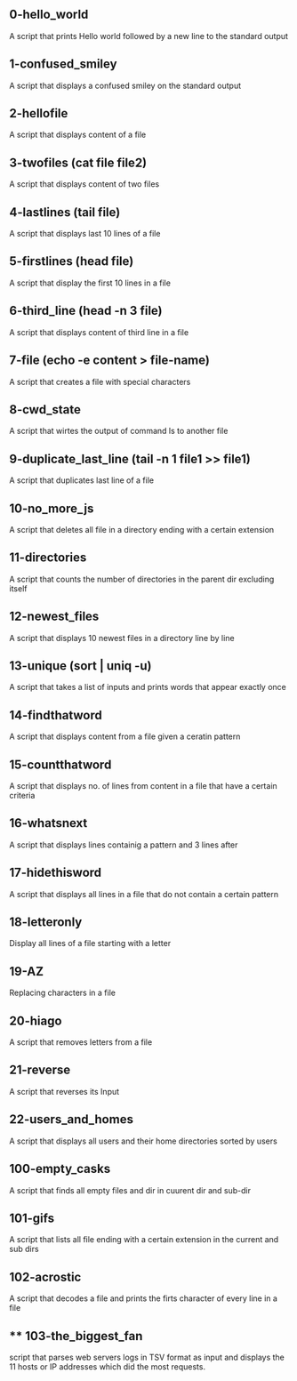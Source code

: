 ## 0-hello_world
A script that prints Hello world followed by a new line to the standard output
## 1-confused_smiley
A script  that displays a confused smiley on the standard output
## 2-hellofile
A script that displays content of a file
## 3-twofiles (cat file file2)
A script that displays content of two files
## 4-lastlines (tail file)
A script that displays last 10 lines of a file
## 5-firstlines (head file)
A script that display the first 10 lines in a file
## 6-third_line (head -n 3 file)
A script that displays content of third line in a file
## 7-file (echo -e content > file-name)
A script that creates a file with special characters
## 8-cwd_state
A script that wirtes the output of command ls to another file
## 9-duplicate_last_line (tail -n 1 file1 >> file1)
A script that duplicates last line of a file
## 10-no_more_js
A script that deletes all file in a directory ending with a certain extension
## 11-directories
A script that counts the number of directories in the parent dir excluding itself
## 12-newest_files
A script that displays 10 newest files in a directory line by line
## 13-unique (sort | uniq -u)
A script that takes a list of inputs and prints words that appear exactly once
## 14-findthatword
A script that displays content from a file given a ceratin pattern
## 15-countthatword
A script that displays no. of lines from content in a file that have a certain criteria
## 16-whatsnext
A script that displays lines containig a pattern and 3 lines after
## 17-hidethisword
A script that displays all lines in a file that do not contain a certain pattern
## 18-letteronly
Display all lines of a file starting with a letter
## 19-AZ
Replacing characters in a file
## 20-hiago
A script that removes letters from a file
## 21-reverse
A script that reverses its Input
## 22-users_and_homes
A script that displays all users and their home directories sorted by users
## 100-empty_casks
A script that finds all empty files and dir in cuurent dir and sub-dir
## 101-gifs
A script that lists all file ending with a certain extension in the current and sub dirs
## 102-acrostic
A script that decodes a file and prints the firts character of every line in a file
## ** 103-the_biggest_fan
script that parses web servers logs in TSV format as input and displays the 11 hosts or IP addresses which did the most requests.
